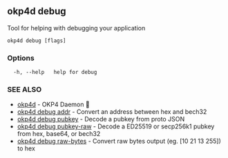 ## okp4d debug

Tool for helping with debugging your application

```
okp4d debug [flags]
```

### Options

```
  -h, --help   help for debug
```

### SEE ALSO

* [okp4d](okp4d.md)	 - OKP4 Daemon 👹
* [okp4d debug addr](okp4d_debug_addr.md)	 - Convert an address between hex and bech32
* [okp4d debug pubkey](okp4d_debug_pubkey.md)	 - Decode a pubkey from proto JSON
* [okp4d debug pubkey-raw](okp4d_debug_pubkey-raw.md)	 - Decode a ED25519 or secp256k1 pubkey from hex, base64, or bech32
* [okp4d debug raw-bytes](okp4d_debug_raw-bytes.md)	 - Convert raw bytes output (eg. [10 21 13 255]) to hex

